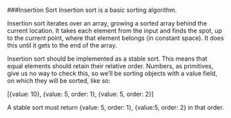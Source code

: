 ###Insertion Sort
Insertion sort is a basic sorting algorithm.

Insertion sort iterates over an array, growing a sorted array behind the current location. It takes each element from the input and finds the spot, up to the current point, where that element belongs (in constant space). It does this until it gets to the end of the array.

Insertion sort should be implemented as a stable sort. This means that equal elements
should retain their relative order. Numbers, as primitives, give us no way to check this,
so we’ll be sorting objects with a value field, on which they will be sorted, like so:

[{value: 10}, {value: 5, order: 1}, {value: 5, order: 2}]

A stable sort must return {value: 5, order: 1}, {value:5, order: 2} in that order.

